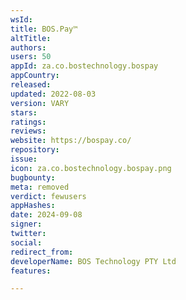 ```yaml
---
wsId: 
title: BOS.Pay™️
altTitle: 
authors: 
users: 50
appId: za.co.bostechnology.bospay
appCountry: 
released: 
updated: 2022-08-03
version: VARY
stars: 
ratings: 
reviews: 
website: https://bospay.co/
repository: 
issue: 
icon: za.co.bostechnology.bospay.png
bugbounty: 
meta: removed
verdict: fewusers
appHashes: 
date: 2024-09-08
signer: 
twitter: 
social: 
redirect_from: 
developerName: BOS Technology PTY Ltd
features: 

---
```


